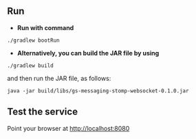 ## Run
- **Run with command**
```
./gradlew bootRun
```
- **Alternatively, you can build the JAR file by using**
```
./gradlew build
```
and then run the JAR file, as follows:

```
java -jar build/libs/gs-messaging-stomp-websocket-0.1.0.jar
```
## Test the service
Point your browser at [http://localhost:8080](http://localhost:8080)